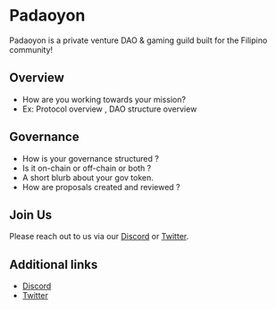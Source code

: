 # Padaoyon

Padaoyon is a private venture DAO & gaming guild built for the Filipino community!

## Overview

* How are you working towards your mission?
* Ex: Protocol overview , DAO structure overview

## Governance

* How is your governance structured ?
* Is it on-chain or off-chain or both ?
* A short blurb about your gov token.
* How are proposals created and reviewed ?

## Join Us

Please reach out to us via our [Discord](https://discord.com/invite/EyaRQnPNeY) or [Twitter](https://twitter.com/PaDAOyonGG).

## Additional links

* [Discord](https://discord.com/invite/EyaRQnPNeY)
* [Twitter](https://twitter.com/PaDAOyonGG)

